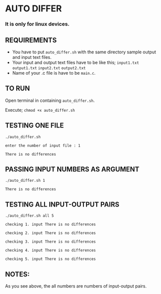 # AUTO DIFFER
### It is only for linux devices.
## REQUIREMENTS
* You have to put `auto_differ.sh` with the same directory  sample output and input text files.
* Your input and output text files have to be like this;
`input1.txt`
`output1.txt`
`input2.txt`
`output2.txt`
* Name of your .c file is have to be `main.c`.

## TO RUN
Open terminal in containing `auto_differ.sh`.

Execute;
`chmod +x auto_differ.sh`

## TESTING ONE FILE
`./auto_differ.sh`

`enter the number of input file : 1`

`There is no differences`

## PASSING INPUT NUMBERS AS ARGUMENT
`./auto_differ.sh 1`

`There is no differences`

## TESTING ALL INPUT-OUTPUT PAIRS

`./auto_differ.sh all 5`

`checking 1. input
There is no differences`

`checking 2. input
There is no differences`

`checking 3. input
There is no differences`

`checking 4. input
There is no differences`

`checking 5. input
There is no differences
`

## NOTES:
As you see above, the all numbers are numbers of input-output pairs.
